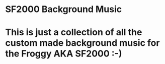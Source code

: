 # SF2000 Background Music

#  This is just a collection of all the custom made background music for the Froggy AKA SF2000 :-)
